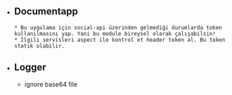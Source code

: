 
- Documentapp
    -
      * Bu uygulama için social-api üzerinden gelmediği durumlarda token kullanılmasını yap. Yani bu module bireysel olarak çalışabilsin!
      * İlgili servisleri aspect ile kontrol et header token al. Bu token statik olabilir.

- Logger
  -
    * ignore base64 file
    
